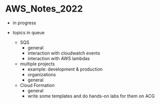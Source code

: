 # AWS_Notes_2022

- in progress

- topics in queue
  - SQS
    - general
    - interaction with cloudwatch events
    - interaction with AWS lambdas
  - multiple projects
    - example: development & production
    - organizations
    - general
  - Cloud Formation
    - general
    - write some templates and do hands-on labs for them on ACG
